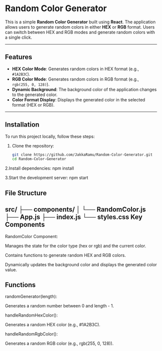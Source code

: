 # Random Color Generator

This is a simple **Random Color Generator** built using **React**. The application allows users to generate random colors in either **HEX** or **RGB** format. Users can switch between HEX and RGB modes and generate random colors with a single click.

---

## Features

- **HEX Color Mode**: Generates random colors in HEX format (e.g., `#1A2B3C`).
- **RGB Color Mode**: Generates random colors in RGB format (e.g., `rgb(255, 0, 128)`).
- **Dynamic Background**: The background color of the application changes to the generated color.
- **Color Format Display**: Displays the generated color in the selected format (HEX or RGB).

---

## Installation

To run this project locally, follow these steps:

1. Clone the repository:
   ```bash
   git clone https://github.com/JakkaRamu/Random-Color-Generator.git
   cd Random-Color-Generator

2.Install dependencies:
npm install

3.Start the development server:
npm start

File Structure
--------------
src/
├── components/
│   └── RandomColor.js
├── App.js
├── index.js
└── styles.css
Key Components
---------------
RandomColor Component:

Manages the state for the color type (hex or rgb) and the current color.

Contains functions to generate random HEX and RGB colors.

Dynamically updates the background color and displays the generated color value.

Functions
----------
randomGenerator(length):

Generates a random number between 0 and length - 1.

handleRandomHexColor():

Generates a random HEX color (e.g., #1A2B3C).

handleRandomRgbColor():

Generates a random RGB color (e.g., rgb(255, 0, 128)).
